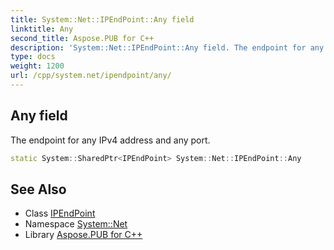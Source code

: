 ```yaml
---
title: System::Net::IPEndPoint::Any field
linktitle: Any
second_title: Aspose.PUB for C++
description: 'System::Net::IPEndPoint::Any field. The endpoint for any IPv4 address and any port in C++.'
type: docs
weight: 1200
url: /cpp/system.net/ipendpoint/any/
---
```

## Any field


The endpoint for any IPv4 address and any port.

```cpp
static System::SharedPtr<IPEndPoint> System::Net::IPEndPoint::Any
```

## See Also

* Class [IPEndPoint](../)
* Namespace [System::Net](../../)
* Library [Aspose.PUB for C++](../../../)
